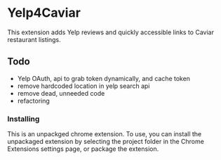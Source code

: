 # Yelp4Caviar

This extension adds Yelp reviews and quickly accessible links to Caviar restaurant listings.

## Todo

* Yelp OAuth, api to grab token dynamically, and cache token
* remove hardcoded location in yelp search api
* remove dead, unneeded code
* refactoring

### Installing

This is an unpackged chrome extension. To use, you can install the unpackaged extension by selecting the project folder in the Chrome Extensions settings page, or package the extension.

